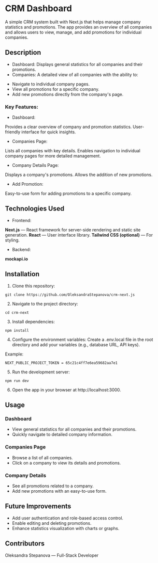 # CRM Dashboard

A simple CRM system built with Next.js that helps manage company statistics and promotions. The app provides an overview of all companies and allows users to view, manage, and add promotions for individual companies.

## Description

- Dashboard: Displays general statistics for all companies and their promotions.
- Companies: A detailed view of all companies with the ability to:

* Navigate to individual company pages.
* View all promotions for a specific company.
* Add new promotions directly from the company's page.

### Key Features:

- Dashboard:

Provides a clear overview of company and promotion statistics.
User-friendly interface for quick insights.

- Companies Page:

Lists all companies with key details.
Enables navigation to individual company pages for more detailed management.

- Company Details Page:

Displays a company's promotions.
Allows the addition of new promotions.

- Add Promotion:

Easy-to-use form for adding promotions to a specific company.

## Technologies Used

- Frontend:

**Next.js** — React framework for server-side rendering and static site generation.
**React** — User interface library.
**Tailwind CSS (optional)** — For styling.

- Backend:

**mockapi.io**

## Installation

1. Clone this repository:

`git clone https://github.com/OleksandraStepanova/crm-next.js`

2. Navigate to the project directory:

`cd crm-next`

3. Install dependencies:

`npm install`

4. Configure the environment variables:
   Create a .env.local file in the root directory and add your variables (e.g., database URL, API keys).

Example:

`NEXT_PUBLIC_PROJECT_TOKEN = 65c21c4ff7e6ea59682aa7e1`

5. Run the development server:

`npm run dev`

6. Open the app in your browser at http://localhost:3000.

## Usage

### Dashboard

- View general statistics for all companies and their promotions.
- Quickly navigate to detailed company information.

### Companies Page

- Browse a list of all companies.
- Click on a company to view its details and promotions.

### Company Details

- See all promotions related to a company.
- Add new promotions with an easy-to-use form.

## Future Improvements

- Add user authentication and role-based access control.
- Enable editing and deleting promotions.
- Enhance statistics visualization with charts or graphs.

## Contributors

Oleksandra Stepanova — Full-Stack Developer

